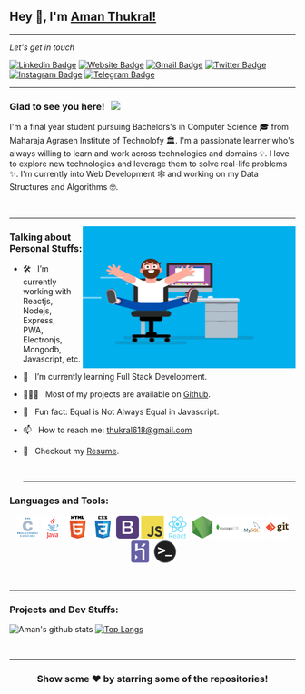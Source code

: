 ## Hey 👋, I'm [Aman Thukral!](https://github.com/Amanthukral12/)

---

<i>Let's get in touch</i>

[![Linkedin Badge](https://img.shields.io/badge/-LinkedIn-0e76a8?style=flat-square&logo=Linkedin&logoColor=white)](https://www.linkedin.com/in/aman-thukral-574b37150/)
[![Website Badge](https://img.shields.io/badge/Website-3b5998?style=flat-square&logo=google-chrome&logoColor=white)](https://Amanthukral12.github.io/)
[![Gmail Badge](https://img.shields.io/badge/-thukral618-c14438?style=flat-square&logo=Gmail&logoColor=white&link=mailto:thukral618@gmail.com)](mailto:thukral618@gmail.com)
[![Twitter Badge](https://img.shields.io/badge/-Twitter-00acee?style=flat-square&logo=Twitter&logoColor=white)](https://twitter.com/aman_thukral12)
[![Instagram Badge](https://img.shields.io/badge/-Instagram-e4405f?style=flat-square&logo=Instagram&logoColor=white)](https://instagram.com/aman.thukral12/)
[![Telegram Badge](https://img.shields.io/badge/-Telegram-0088cc?style=flat-square&logo=Telegram&logoColor=white)](https://t.me/Amanthukral12)

---

### Glad to see you here! &nbsp; ![](https://visitor-badge.glitch.me/badge?page_id=Amanthukral12.Amanthukral12&style=flat-square&color=0088cc)

I'm a final year student pursuing Bachelors's in Computer Science 🎓 from Maharaja Agrasen Institute of Technolofy 🏛. I'm a passionate learner who's always willing to learn and work across technologies and domains 💡. I love to explore new technologies and leverage them to solve real-life problems ✨. I'm currently into Web Development 🕸️ and working on my Data Structures and Algorithms 🤓.

<br/>

---

<img align="right" height="250" width="375" alt="" src="https://raw.githubusercontent.com/Amanthukral12/Amanthukral12/master/gifs/coder.gif" />

### Talking about Personal Stuffs:

- 🛠 &nbsp; I’m currently working with Reactjs, Nodejs, Express, <br /> PWA, Electronjs, Mongodb, Javascript, etc.
- 🚀 &nbsp; I’m currently learning Full Stack Development.
- 👨🏻‍💻 &nbsp; Most of my projects are available on [Github](https://github.com/Amanthukral12).
- 👾 &nbsp; Fun fact: Equal is Not Always Equal in Javascript.
- 📫 &nbsp; How to reach me: thukral618@gmail.com
- 📝 &nbsp; Checkout my [Resume](https://github.com/Amanthukral12/Amanthukral12/blob/master/AMAN-THUKRAL-RESUME.pdf).

  <br/>

  ***

### Languages and Tools:

<p align="center">

  <div align="center">
  
  <code><img height="40" src="https://raw.githubusercontent.com/github/explore/80688e429a7d4ef2fca1e82350fe8e3517d3494d/topics/c/c.png"></code> 
  <code><img height="40" src="https://raw.githubusercontent.com/devicons/devicon/master/icons/java/java-original-wordmark.svg"></code> 
   <code><img height="40" src="https://raw.githubusercontent.com/github/explore/80688e429a7d4ef2fca1e82350fe8e3517d3494d/topics/html/html.png"></code> <code><img height="40" src="https://raw.githubusercontent.com/github/explore/80688e429a7d4ef2fca1e82350fe8e3517d3494d/topics/css/css.png"></code> 
  <code><img height="40" src="https://raw.githubusercontent.com/github/explore/80688e429a7d4ef2fca1e82350fe8e3517d3494d/topics/bootstrap/bootstrap.png"></code> 
  <code><img height="40" src="https://raw.githubusercontent.com/github/explore/80688e429a7d4ef2fca1e82350fe8e3517d3494d/topics/javascript/javascript.png"></code>
  <code><img height="40" src="https://raw.githubusercontent.com/devicons/devicon/master/icons/react/react-original-wordmark.svg"></code> 
  <code><img height="40" src="https://raw.githubusercontent.com/github/explore/80688e429a7d4ef2fca1e82350fe8e3517d3494d/topics/nodejs/nodejs.png"></code> <code><img height="40" src="https://raw.githubusercontent.com/github/explore/80688e429a7d4ef2fca1e82350fe8e3517d3494d/topics/mongodb/mongodb.png"></code> <code><img height="40" src="https://raw.githubusercontent.com/github/explore/80688e429a7d4ef2fca1e82350fe8e3517d3494d/topics/mysql/mysql.png"></code> <code><img height="40" src="https://raw.githubusercontent.com/github/explore/80688e429a7d4ef2fca1e82350fe8e3517d3494d/topics/git/git.png"></code> 
  <code><img height="40" src="https://raw.githubusercontent.com/devicons/devicon/master/icons/heroku/heroku-plain.svg"></code> 
  <code><img height="40" src="https://raw.githubusercontent.com/github/explore/80688e429a7d4ef2fca1e82350fe8e3517d3494d/topics/terminal/terminal.png"></code>

  </div>
  </p>

<br/>

---

### Projects and Dev Stuffs:

<p align="center">
  
  ![Aman's github stats](https://github-readme-stats.vercel.app/api?username=Amanthukral12&hide=stars&show_icons=true&count_private=true&theme=dracula&line_height=40 )
  [![Top Langs](https://github-readme-stats.vercel.app/api/top-langs/?username=Amanthukral12&count_private=true&theme=dracula&line_height=40)](https://github.com/Amanthukral12/github-readme-stats)

</p>

  <br />

<div align="center">

---

### Show some ❤️ by starring some of the repositories!

</div>
